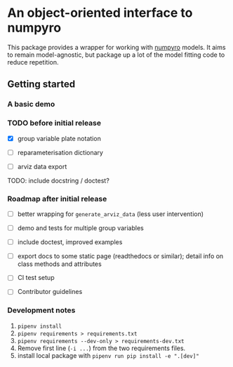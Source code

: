 # An object-oriented interface to numpyro

This package provides a wrapper for working with [numpyro](https://num.pyro.ai/) models.
It aims to remain model-agnostic, but package up a lot of the model fitting code to reduce repetition.

## Getting started


### A basic demo

### TODO before initial release

- [x] group variable plate notation
- [ ] reparameterisation dictionary
- [ ] arviz data export


TODO: include docstring / doctest?

### Roadmap after initial release

- [ ] better wrapping for `generate_arviz_data` (less user intervention)
- [ ] demo and tests for multiple group variables
- [ ] include doctest, improved examples
- [ ] export docs to some static page (readthedocs or similar); detail info on class methods and attributes
- [ ] CI test setup
- [ ] Contributor guidelines


### Development notes

1. `pipenv install`
2. `pipenv requirements > requirements.txt`
3. `pipenv requirements --dev-only > requirements-dev.txt`
4. Remove first line (`-i ...`) from the two requirements files.
5. install local package with `pipenv run pip install -e ".[dev]"`



